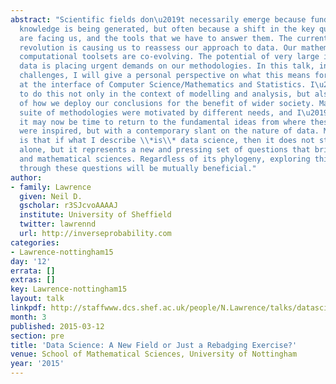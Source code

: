 ```yaml
---
abstract: "Scientific fields don\u2019t necessarily emerge because fundamental new
  knowledge is being generated, but often because a shift in the key questions that
  are facing us, and the tools that we have to answer them. The current information
  revolution is causing us to reassess our approach to data. Our mathematical and
  computational toolsets are co-evolving. The potential of very large interconnected
  data is placing urgent demands on our methodologies. In this talk, inspired by these
  challenges, I will give a personal perspective on what this means for those of us
  at the interface of Computer Science/Mathematics and Statistics. I\u2019ll attempt
  to do this not only in the context of modelling and analysis, but also in the context
  of how we deploy our conclusions for the benefit of wider society. Many of our current
  suite of methodologies were motivated by different needs, and I\u2019ll argue that
  it may now be time to return to the fundamental ideas from where these methodologies
  were inspired, but with a contemporary slant on the nature of data. My own perspective
  is that if what I describe \\*is\\* data science, then it does not stand as a field
  alone, but it represents a new and pressing set of questions that bridge the computational
  and mathematical sciences. Regardless of its phylogeny, exploring this interface
  through these questions will be mutually beneficial."
author:
- family: Lawrence
  given: Neil D.
  gscholar: r3SJcvoAAAAJ
  institute: University of Sheffield
  twitter: lawrennd
  url: http://inverseprobability.com
categories:
- Lawrence-nottingham15
day: '12'
errata: []
extras: []
key: Lawrence-nottingham15
layout: talk
linkpdf: http://staffwww.dcs.shef.ac.uk/people/N.Lawrence/talks/datascience_nottingham15.pdf
month: 3
published: 2015-03-12
section: pre
title: 'Data Science: A New Field or Just a Rebadging Exercise?'
venue: School of Mathematical Sciences, University of Nottingham
year: '2015'
---
```

